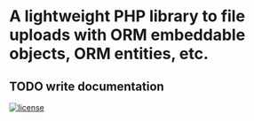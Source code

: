 A lightweight PHP library to file uploads with ORM embeddable objects, ORM entities, etc.
=================================
## TODO write documentation
 
[![license](https://img.shields.io/github/license/mashape/apistatus.svg)]()
